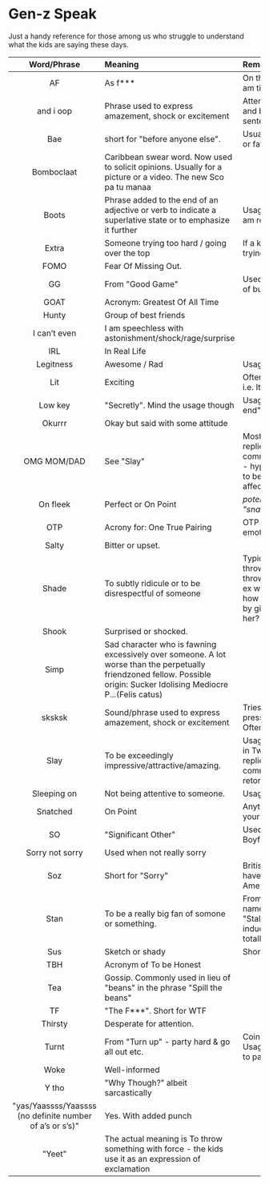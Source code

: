 # Gen-z Speak
Just a handy reference for those among us who struggle to understand what the kids are saying these days. 

|Word/Phrase|Meaning|Remarks|
|:----------:|:-------------|:------|
|AF|As f***|On the lines of "as hell". Usage: "I am tired AF"|
|and i oop |Phrase used to express amazement, shock or excitement|Attempts to enact being surprised and being speechless mid-sentence|
|Bae|short for "before anyone else". |Usually used in the context of an SO or favourite food.|
|Bomboclaat|Caribbean swear word. Now used to solicit opinions. Usually for a picture or a video.  The new Sco pa tu manaa||
|Boots|Phrase added to the end of an adjective or verb to indicate a superlative state or to emphasize it further | Usage: I am tired boots - meaning: I am really tired||
|Extra|Someone trying too hard / going over the top | If a kid calls you Extra, drop the trying-to-be-cool act | 
|FOMO|Fear Of Missing Out.||
|GG|From "Good Game"|Used sarcastically - usually in lieu of butthead/dumbass/loser|
|GOAT|Acronym: Greatest Of All Time||
|Hunty|Group of best friends||
|I can’t even|I am speechless with astonishment/shock/rage/surprise||
|IRL|In Real Life||
|Legitness|Awesome / Rad |Usage: That was legitness|
|Lit|Exciting|Often used in conjunction with AF i.e. It is Lit AF|
|Low key|"Secretly". Mind the usage though|Usage: "I low key can't wait for it to end"|
|Okurrr|Okay but said with some attitude||
|OMG MOM/DAD|See "Slay"|Most often used in Twitter replies/Instagram/Facebook comments  as a compliment of sorts - hyperbole indicating a willingness to be adopted by the object of affection.|
|On fleek|Perfect or On Point|*potentially obsolete, replaced by "snatch"*|
|OTP|Acrony for: One True Pairing|OTP is a couple in whom one is emotionally invested|Usage: Beyoncé and Jay-Z are my OTP. I'd totally die if they broke up|
|Salty|Bitter or upset.||
|Shade|To subtly ridicule or to be disrespectful of someone|Typical use with (to) throw, throwing shade Usage: (1) She's throwing shade at her boyfriend's ex with that comment. (2) Noticed how he threw shade at his ex-wife by giving the dog the same name as her?|
|Shook|Surprised or shocked.||
|Simp|Sad character who is fawning excessively over someone. A lot worse than the perpetually friendzoned fellow. Possible origin: Sucker Idolising Mediocre P...(Felis catus)||
|sksksk|Sound/phrase used to express amazement, shock or excitement|Tries to encapsulate the frantic pressing of buttons on the keyboard Often used in place of OMG or LOL|
|Slay|To be exceedingly impressive/attractive/amazing. |Usage: "Slay Queen/King!"Oft seen in Twitter replies/Instagram/Facebook comments to appreciate a stinging retort to racist old people.|
|Sleeping on|Not being attentive to someone. |Usage: "Quit sleeping on <insert reality tv show name here>"|
|Snatched| On Point |Anything from your eyebrows to your outfit can be snatched.|
|SO|"Significant Other" |Used in lieu of Boyfriend/Girlfriend/Partner/Spouse|
|Sorry not sorry|Used when not really sorry||
|Soz|Short for "Sorry"|British/English mostly. Personally haven't seen it used in North America|
|Stan|To be a really big fan of somone or something.|From an Eminem song of the same name. Apparently stands for "Stalker/Fan" minus the fear inducing connotations. Usage: I am totally stanning for Pink Floyd|
|Sus|Sketch or shady|Short for Suspect
|TBH|Acronym of To be Honest||
|Tea|Gossip. Commonly used in lieu of "beans" in the phrase "Spill the beans"||
|TF|"The F***". Short for WTF||
|Thirsty|Desperate for attention.||
|Turnt|From "Turn up" - party hard & go all out etc.|Coined by a certain "Wiz Khalifa". Usage: I can’t wait for the weekend to party and get turnt|
|Woke|Well-informed||
|Y tho|"Why Though?" albeit sarcastically||
|"yas/Yaassss/Yaassss (no definite number of a’s or s’s)"|Yes. With added punch||
|"Yeet"|The actual meaning is To throw something with force - the kids use it as an expression of exclamation||


